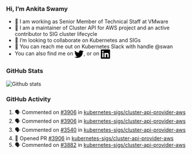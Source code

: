 ### Hi, I’m Ankita Swamy

- 💼 I am working as Senior Member of Technical Staff at VMware
- 👀 I am a maintainer of Cluster API for AWS project and an active contributor to SIG cluster lifecycle
- 💞️ I’m looking to collaborate on Kubernetes and SIGs
- 💬 You can reach me out on Kubernetes Slack with handle @swan
- You can also find me on <a href="https://twitter.com/SwamyAnkita" target="blank"><img align="center" src="https://raw.githubusercontent.com/Ankitasw/Ankitasw/master/svg/twitter.svg" alt="Ankitasw" height="25" width="25" color="#1DA1f2" /></a>, or on <a href="https://www.linkedin.com/in/Ankitaswamy/" target="blank"><img align="center" src="https://raw.githubusercontent.com/Ankitasw/Ankitasw/master/svg/linkedin.svg" alt="Ankitasw" height="25" width="25" /></a>

### GitHub Stats
![Github stats](https://github-readme-stats.vercel.app/api?username=Ankitasw&count_private=true&show_icons=true&theme=tokyonight)

### GitHub Activity 
<!--START_SECTION:activity-->
1. 🗣 Commented on [#3906](https://github.com/kubernetes-sigs/cluster-api-provider-aws/issues/3906) in [kubernetes-sigs/cluster-api-provider-aws](https://github.com/kubernetes-sigs/cluster-api-provider-aws)
2. 🗣 Commented on [#3906](https://github.com/kubernetes-sigs/cluster-api-provider-aws/issues/3906) in [kubernetes-sigs/cluster-api-provider-aws](https://github.com/kubernetes-sigs/cluster-api-provider-aws)
3. 🗣 Commented on [#3540](https://github.com/kubernetes-sigs/cluster-api-provider-aws/issues/3540) in [kubernetes-sigs/cluster-api-provider-aws](https://github.com/kubernetes-sigs/cluster-api-provider-aws)
4. 💪 Opened PR [#3906](https://github.com/kubernetes-sigs/cluster-api-provider-aws/pull/3906) in [kubernetes-sigs/cluster-api-provider-aws](https://github.com/kubernetes-sigs/cluster-api-provider-aws)
5. 🗣 Commented on [#3882](https://github.com/kubernetes-sigs/cluster-api-provider-aws/issues/3882) in [kubernetes-sigs/cluster-api-provider-aws](https://github.com/kubernetes-sigs/cluster-api-provider-aws)
<!--END_SECTION:activity-->
